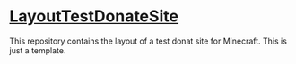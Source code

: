 # <a href="https://ferius057.github.io/LayoutTestDonateSite/">LayoutTestDonateSite</a>
This repository contains the layout of a test donat site for Minecraft. This is just a template.
